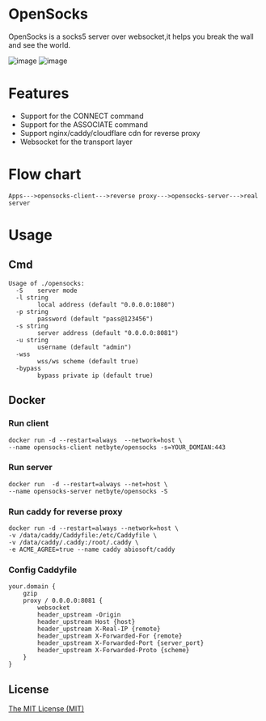 # OpenSocks

OpenSocks is a socks5 server over websocket,it helps you break the wall and see the world.

![image](https://img.shields.io/badge/License-MIT-orange)
![image](https://img.shields.io/badge/License-Anti--996-red)

# Features

* Support for the CONNECT command
* Support for the ASSOCIATE command
* Support nginx/caddy/cloudflare cdn for reverse proxy
* Websocket for the transport layer

# Flow chart

```
Apps--->opensocks-client--->reverse proxy--->opensocks-server--->real server
```

# Usage
## Cmd

```
Usage of ./opensocks:
  -S	server mode
  -l string
    	local address (default "0.0.0.0:1080")
  -p string
    	password (default "pass@123456")
  -s string
    	server address (default "0.0.0.0:8081")
  -u string
    	username (default "admin")
  -wss
    	wss/ws scheme (default true)
  -bypass
    	bypass private ip (default true)

```

## Docker

### Run client
```
docker run -d --restart=always  --network=host \
--name opensocks-client netbyte/opensocks -s=YOUR_DOMIAN:443
```

### Run server
```
docker run  -d --restart=always --net=host \
--name opensocks-server netbyte/opensocks -S
```

### Run caddy for reverse proxy
```
docker run -d --restart=always --network=host \
-v /data/caddy/Caddyfile:/etc/Caddyfile \
-v /data/caddy/.caddy:/root/.caddy \
-e ACME_AGREE=true --name caddy abiosoft/caddy
```

### Config Caddyfile
```
your.domain {
    gzip
    proxy / 0.0.0.0:8081 {
        websocket
        header_upstream -Origin
        header_upstream Host {host}
        header_upstream X-Real-IP {remote}
        header_upstream X-Forwarded-For {remote}
        header_upstream X-Forwarded-Port {server_port}
        header_upstream X-Forwarded-Proto {scheme}
    }
}
```

## License

[The MIT License (MIT)](https://raw.githubusercontent.com/net-byte/opensocks/main/LICENSE)


